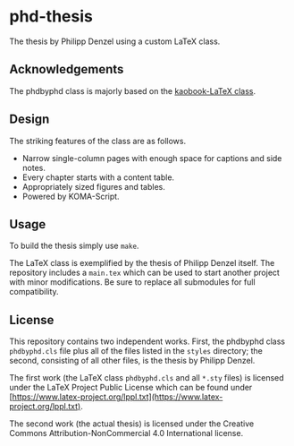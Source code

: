 # phd-thesis

The thesis by Philipp Denzel using a custom LaTeX class.


## Acknowledgements

The phdbyphd class is majorly based on the [kaobook-LaTeX class](https://github.com/fmarotta/kaobook). 


## Design

The striking features of the class are as follows.

* Narrow single-column pages with enough space for captions and side notes.
* Every chapter starts with a content table.
* Appropriately sized figures and tables.
* Powered by KOMA-Script.


## Usage

To build the thesis simply use `make`.

The LaTeX class is exemplified by the thesis of Philipp Denzel
itself. The repository includes a `main.tex` which can be
used to start another project with minor modifications.
Be sure to replace all submodules for full compatibility.

## License

This repository contains two independent works. First, the phdbyphd class `phdbyphd.cls` file plus all of the files listed in the `styles` directory; the second, consisting of all other files, is the thesis by Philipp Denzel.

The first work (the LaTeX class `phdbyphd.cls` and all `*.sty` files) is licensed under the LaTeX Project Public License which can be found under [https://www.latex-project.org/lppl.txt](https://www.latex-project.org/lppl.txt).

The second work (the actual thesis) is licensed under the Creative Commons Attribution-NonCommercial 4.0 International license.
